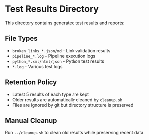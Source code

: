 # Test Results Directory

This directory contains generated test results and reports:

## File Types
- `broken_links_*.json/md` - Link validation results
- `pipeline_*.log` - Pipeline execution logs  
- `python_*.xml/html/json` - Python test results
- `*.log` - Various test logs

## Retention Policy
- Latest 5 results of each type are kept
- Older results are automatically cleaned by `cleanup.sh`
- Files are ignored by git but directory structure is preserved

## Manual Cleanup
Run `../cleanup.sh` to clean old results while preserving recent data.